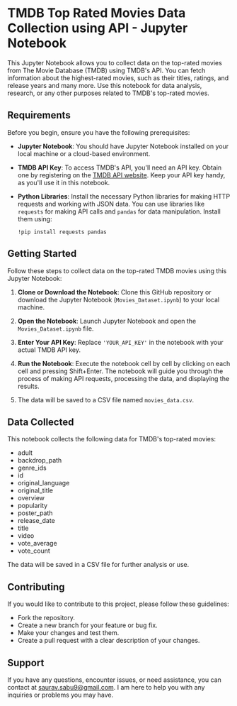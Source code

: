 # TMDB Top Rated Movies Data Collection using API - Jupyter Notebook

This Jupyter Notebook allows you to collect data on the top-rated movies from The Movie Database (TMDB) using TMDB's API. You can fetch information about the highest-rated movies, such as their titles, ratings, and release years and many more. Use this notebook for data analysis, research, or any other purposes related to TMDB's top-rated movies.

## Requirements

Before you begin, ensure you have the following prerequisites:

- **Jupyter Notebook**: You should have Jupyter Notebook installed on your local machine or a cloud-based environment.

- **TMDB API Key**: To access TMDB's API, you'll need an API key. Obtain one by registering on the [TMDB API website](https://www.themoviedb.org/documentation/api). Keep your API key handy, as you'll use it in this notebook.

- **Python Libraries**: Install the necessary Python libraries for making HTTP requests and working with JSON data. You can use libraries like `requests` for making API calls and `pandas` for data manipulation. Install them using:

    ```shell
    !pip install requests pandas
    ```

## Getting Started

Follow these steps to collect data on the top-rated TMDB movies using this Jupyter Notebook:

1. **Clone or Download the Notebook**: Clone this GitHub repository or download the Jupyter Notebook (`Movies_Dataset.ipynb`) to your local machine.

2. **Open the Notebook**: Launch Jupyter Notebook and open the `Movies_Dataset.ipynb` file.

3. **Enter Your API Key**: Replace `'YOUR_API_KEY'` in the notebook with your actual TMDB API key.

4. **Run the Notebook**: Execute the notebook cell by cell by clicking on each cell and pressing Shift+Enter. The notebook will guide you through the process of making API requests, processing the data, and displaying the results.

5. The data will be saved to a CSV file named `movies_data.csv`.

## Data Collected

This notebook collects the following data for TMDB's top-rated movies:

- adult
- backdrop_path
- genre_ids
- id
- original_language
- original_title
- overview
- popularity
- poster_path
- release_date
- title
- video
- vote_average
- vote_count

The data will be saved in a CSV file for further analysis or use.

## Contributing
If you would like to contribute to this project, please follow these guidelines:
- Fork the repository.
- Create a new branch for your feature or bug fix.
- Make your changes and test them.
- Create a pull request with a clear description of your changes.

## Support

If you have any questions, encounter issues, or need assistance, you can contact at saurav.sabu9@gmail.com. I am here to help you with any inquiries or problems you may have.

